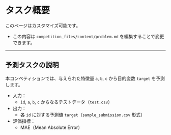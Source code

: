 # タスク概要

このページはカスタマイズ可能です。

- この内容は `competition_files/content/problem.md` を編集することで変更できます。

---


## 予測タスクの説明

本コンペティションでは、与えられた特徴量 `a`, `b`, `c` から目的変数 `target` を予測します。

- 入力：
  - `id`, `a`, `b`, `c` からなるテストデータ（`test.csv`）
- 出力：
  - 各 `id` に対する予測値 `target`（`sample_submission.csv` 形式）
- 評価指標：
  - MAE（Mean Absolute Error）
